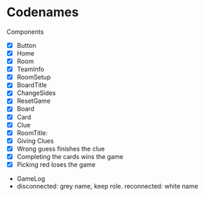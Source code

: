 # Codenames

Components

- [x] Button
- [x] Home
- [x] Room
- [x] TeamInfo
- [x] RoomSetup
- [X] BoardTitle
- [X] ChangeSides
- [X] ResetGame
- [x] Board
- [x] Card
- [x] Clue
- [X] RoomTitle:
- [X] Giving Clues
- [x] Wrong guess finishes the clue
- [x] Completing the cards wins the game
- [x] Picking red loses the game
- GameLog
- disconnected: grey name, keep role. reconnected: white name
